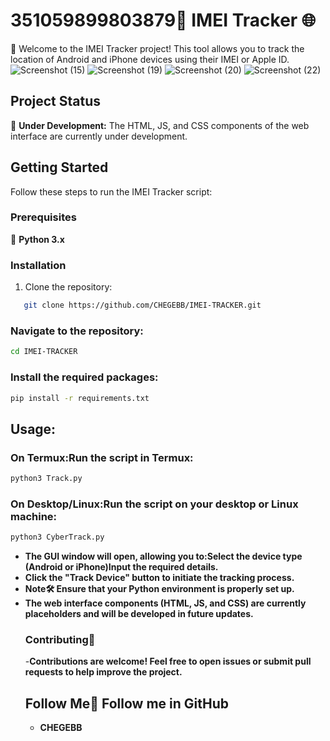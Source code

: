 # 351059899803879📱 IMEI Tracker 🌐
🚀 Welcome to the IMEI Tracker project! This tool allows you to track the location of Android and iPhone devices using their IMEI or Apple ID.
![Screenshot (15)](https://github.com/user-attachments/assets/37c0ed49-c23a-44b0-a261-e9276b2c1c0d)
![Screenshot (19)](https://github.com/user-attachments/assets/5d28650b-63fa-4628-9530-c47c07de7010)
![Screenshot (20)](https://github.com/user-attachments/assets/6421ba98-4cf9-4e46-9ad8-bd3b0da9de0b)
![Screenshot (22)](https://github.com/user-attachments/assets/c66a6e37-f121-42d3-b866-4591acbdaffa)


## Project Status
🚧 **Under Development:** The HTML, JS, and CSS components of the web interface are currently under development.

## Getting Started
Follow these steps to run the IMEI Tracker script:

### Prerequisites
🐍 **Python 3.x**

### Installation
1. Clone the repository:
```bash
   git clone https://github.com/CHEGEBB/IMEI-TRACKER.git
```
### Navigate to the repository:
```bash
cd IMEI-TRACKER
```
### Install the required packages:
```bash
pip install -r requirements.txt
```
## Usage:
### On Termux:Run the script in Termux:
```bash
python3 Track.py
```
### On Desktop/Linux:Run the script on your desktop or Linux machine:
```bash
python3 CyberTrack.py
```

- **The GUI window will open, allowing you to:Select the device type (Android or iPhone)Input the required details.**
- **Click the "Track Device" button to initiate the tracking process.**
- **Note🛠️ Ensure that your Python environment is properly set up.**
- **The web interface components (HTML, JS, and CSS) are currently placeholders and will be developed in future updates.**
  ### Contributing🤝
  -**Contributions are welcome! Feel free to open issues or submit pull requests to help improve the project.**
  ## Follow Me👣 Follow me in GitHub
  - **CHEGEBB**
